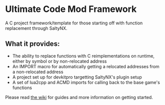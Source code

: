 # Ultimate Code Mod Framework

A C project framework/template for those starting off with function replacement through SaltyNX.

## What it provides:

* The ability to replace functions with C reimplementations on runtime, either by symbol or by non-relocated address
* An IMPORT macro for automatically getting a relocated addresses from a non-relocated address
* A project set up for devkitpro targetting SaltyNX's plugin setup
* A set of lua2cpp and ACMD imports for calling back to the base game's functions

Please read [the wiki](https://github.com/ultimate-research/code-mod-framework/wiki) for guides and more information on getting started.
